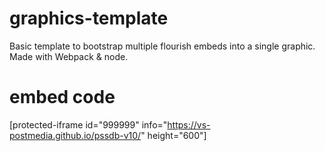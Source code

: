 # graphics-template
Basic template to bootstrap multiple flourish embeds into a single graphic. Made with Webpack & node.

# embed code
[protected-iframe id="999999" info="https://vs-postmedia.github.io/pssdb-v10/" height="600"]
